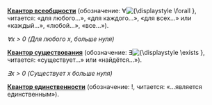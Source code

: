 

 **[Квантор всеобщности](https://ru.wikipedia.org/wiki/%D0%9A%D0%B2%D0%B0%D0%BD%D1%82%D0%BE%D1%80_%D0%B2%D1%81%D0%B5%D0%BE%D0%B1%D1%89%D0%BD%D0%BE%D1%81%D1%82%D0%B8 "Квантор всеобщности")** (обозначение: ∀![{\displaystyle \forall }](https://wikimedia.org/api/rest_v1/media/math/render/svg/bfc1a1a9c4c0f8d5df989c98aa2773ed657c5937), читается: «для любого…», «для каждого…», «для всех…» или «каждый…», «любой…», «все…»).

*∀x > 0 (Для любого x, больше нуля)*

 **[Квантор существования](https://ru.wikipedia.org/wiki/%D0%9A%D0%B2%D0%B0%D0%BD%D1%82%D0%BE%D1%80_%D1%81%D1%83%D1%89%D0%B5%D1%81%D1%82%D0%B2%D0%BE%D0%B2%D0%B0%D0%BD%D0%B8%D1%8F "Квантор существования")** (обозначение: ∃![{\displaystyle \exists }](https://wikimedia.org/api/rest_v1/media/math/render/svg/77ed842b6b90b2fdd825320cf8e5265fa937b583), читается: «существует…» или «найдётся…»).

*∃x > 0 (Существует x больше нуля)*

 **[Квантор единственности](https://ru.wikipedia.org/wiki/%D0%95%D0%B4%D0%B8%D0%BD%D1%81%D1%82%D0%B2%D0%B5%D0%BD%D0%BD%D0%BE%D1%81%D1%82%D1%8C)** (обозначение: !, читается: «…является единственным»).
 